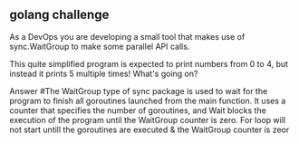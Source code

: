 ## golang challenge

As a DevOps you are developing a small tool that makes use of sync.WaitGroup
to make some parallel API calls.

This quite simplified program is expected to print numbers from 0 to 4, but instead
it prints 5 multiple times! What's going on?

Answer
#The WaitGroup type of sync package is used to wait for the program to finish all goroutines launched from the main function. It uses a counter that specifies the number of goroutines, and Wait blocks the execution of the program until the WaitGroup counter is zero. For loop will not start untill the goroutines are executed & the WaitGroup counter is zeor
